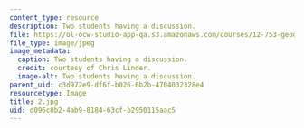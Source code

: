 ```yaml
---
content_type: resource
description: Two students having a discussion.
file: https://ol-ocw-studio-app-qa.s3.amazonaws.com/courses/12-753-geodynamics-seminar-spring-2006/d096c8b24ab9818463cfb2950115aac5_2.jpg
file_type: image/jpeg
image_metadata:
  caption: Two students having a discussion.
  credit: courtesy of Chris Linder.
  image-alt: Two students having a discussion.
parent_uid: c3d972e9-df6f-b026-6b2b-4704032328e4
resourcetype: Image
title: 2.jpg
uid: d096c8b2-4ab9-8184-63cf-b2950115aac5
---
```


